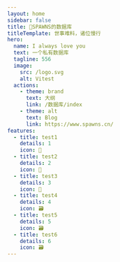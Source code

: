 ```yaml
---
layout: home
sidebar: false
title: 💬SPAWNS的数据库
titleTemplate: 世事难料，诸位慢行
hero:
  name: I always love you
  text: 一个私有数据库 
  tagline: 556
  image:
    src: /logo.svg
    alt: Vitest
  actions:
    - theme: brand
      text: 大纲
      link: /数据库/index
    - theme: alt
      text: Blog
      link: https://www.spawns.cn/
features:
  - title: test1
    details: 1
    icon: 🌈
  - title: test2
    details: 2
    icon: 📃
  - title: test3
    details: 3
    icon: 🚀
  - title: test4
    details: 4
    icon: 🗃
  - title: test5
    details: 5
    icon: 🗃
  - title: test6
    details: 6
    icon: 🗃
---
```


<HomePage />
